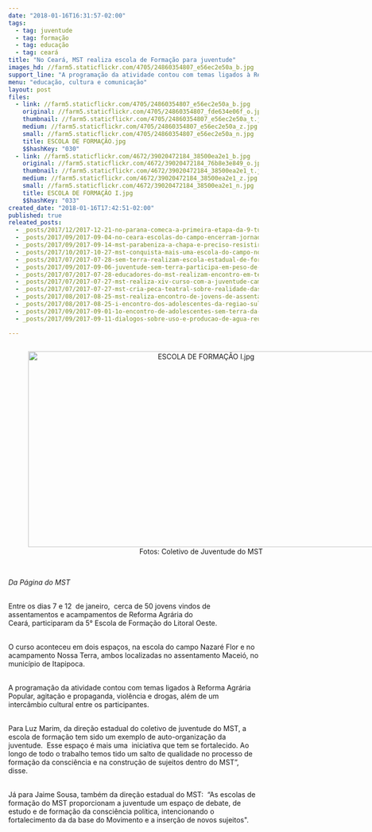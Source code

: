 ```yaml
---
date: "2018-01-16T16:31:57-02:00"
tags:
  - tag: juventude
  - tag: formação
  - tag: educação
  - tag: ceará
title: "No Ceará, MST realiza escola de Formação para juventude"
images_hd: //farm5.staticflickr.com/4705/24860354807_e56ec2e50a_b.jpg
support_line: "A programação da atividade contou com temas ligados à Reforma Agrária Popular, agitação e propaganda, violência e drogas, além de um intercâmbio cultural entre os participantes"
menu: "educação, cultura e comunicação"
layout: post
files:
  - link: //farm5.staticflickr.com/4705/24860354807_e56ec2e50a_b.jpg
    original: //farm5.staticflickr.com/4705/24860354807_fde634e06f_o.jpg
    thumbnail: //farm5.staticflickr.com/4705/24860354807_e56ec2e50a_t.jpg
    medium: //farm5.staticflickr.com/4705/24860354807_e56ec2e50a_z.jpg
    small: //farm5.staticflickr.com/4705/24860354807_e56ec2e50a_n.jpg
    title: ESCOLA DE FORMAÇÃO.jpg
    $$hashKey: "030"
  - link: //farm5.staticflickr.com/4672/39020472184_38500ea2e1_b.jpg
    original: //farm5.staticflickr.com/4672/39020472184_76b8e3e849_o.jpg
    thumbnail: //farm5.staticflickr.com/4672/39020472184_38500ea2e1_t.jpg
    medium: //farm5.staticflickr.com/4672/39020472184_38500ea2e1_z.jpg
    small: //farm5.staticflickr.com/4672/39020472184_38500ea2e1_n.jpg
    title: ESCOLA DE FORMAÇÂO I.jpg
    $$hashKey: "033"
created_date: "2018-01-16T17:42:51-02:00"
published: true
releated_posts:
  - _posts/2017/12/2017-12-21-no-parana-comeca-a-primeira-etapa-da-9-turma-da-escola-da-juventude-sem-terra.md
  - _posts/2017/09/2017-09-04-no-ceara-escolas-do-campo-encerram-jornada-nacional-da-juventude-ocupando-as-ruas.md
  - _posts/2017/09/2017-09-14-mst-parabeniza-a-chapa-e-preciso-resistir-pela-vitoria-nas-eleicoes-do-dce-ufs-no-sergipe.md
  - _posts/2017/10/2017-10-27-mst-conquista-mais-uma-escola-do-campo-no-ceara.md
  - _posts/2017/07/2017-07-28-sem-terra-realizam-escola-estadual-de-formacao-politica-no-maranhao.md
  - _posts/2017/09/2017-09-06-juventude-sem-terra-participa-em-peso-de-vestibular-na-uftm.md
  - _posts/2017/07/2017-07-28-educadores-do-mst-realizam-encontro-em-teixeira-de-freitas.md
  - _posts/2017/07/2017-07-27-mst-realiza-xiv-curso-com-a-juventude-camponesa-no-ceara.md
  - _posts/2017/07/2017-07-27-mst-cria-peca-teatral-sobre-realidade-das-mulheres-operarias-negras-camponesas-indigenas-e-da-comunidade-lgbt.md
  - _posts/2017/08/2017-08-25-mst-realiza-encontro-de-jovens-de-assentamentos-e-acampamentos-no-maranhao.md
  - _posts/2017/08/2017-08-25-i-encontro-dos-adolescentes-da-regiao-sul-e-realizado-no-parana.md
  - _posts/2017/09/2017-09-01-1o-encontro-de-adolescentes-sem-terra-da-regiao-sul-do-brasil-terminou-nesta-quinta-feira.md
  - _posts/2017/09/2017-09-11-dialogos-sobre-uso-e-producao-de-agua-reunem-experiencias-distintas-para-analisar-a-atual-crise-hidrica.md

---
```

<div style="text-align:center">
<figure class="image" style="display:inline-block"><img alt="ESCOLA DE FORMAÇÂO I.jpg" height="394" src="//farm5.staticflickr.com/4672/39020472184_38500ea2e1_b.jpg" width="700" />
<figcaption>Fotos: Coletivo de Juventude do MST&nbsp;</figcaption>
</figure>
</div>

<p><br />
<em>Da P&aacute;gina do MST</em></p>

<p><br />
Entre os dias 7 e&nbsp;12&nbsp; de janeiro,&nbsp;&nbsp;cerca de 50 jovens vindos de assentamentos e acampamentos de Reforma Agr&aacute;ria do Cear&aacute;,&nbsp;participaram da 5&deg;&nbsp;Escola de Forma&ccedil;&atilde;o do Litoral Oeste.&nbsp;</p>

<p><br />
O&nbsp;curso aconteceu em dois espa&ccedil;os,&nbsp;na escola do campo Nazar&eacute; Flor&nbsp;e no acampamento Nossa Terra, ambos localizadas no assentamento Macei&oacute;, no munic&iacute;pio de Itapipoca.</p>

<p><br />
A programa&ccedil;&atilde;o da atividade contou com&nbsp;temas ligados &agrave;&nbsp;Reforma Agr&aacute;ria Popular, agita&ccedil;&atilde;o e propaganda, viol&ecirc;ncia e drogas, al&eacute;m de um interc&acirc;mbio cultural entre os participantes.</p>

<p><br />
Para Luz Marim,&nbsp;da dire&ccedil;&atilde;o estadual do coletivo de juventude do MST, a escola de forma&ccedil;&atilde;o tem sido um exemplo de auto-organiza&ccedil;&atilde;o da juventude.&nbsp; Esse espa&ccedil;o &eacute; mais uma &nbsp;iniciativa que tem se&nbsp;fortalecido. Ao longo de todo o trabalho&nbsp;temos tido um&nbsp;salto de qualidade no processo de forma&ccedil;&atilde;o da consci&ecirc;ncia e na constru&ccedil;&atilde;o de sujeitos dentro do MST&rdquo;, disse.&nbsp;</p>

<p><br />
J&aacute; para Jaime Sousa, tamb&eacute;m da dire&ccedil;&atilde;o estadual do MST:&nbsp; &ldquo;As escolas de forma&ccedil;&atilde;o do MST proporcionam&nbsp;a juventude um espa&ccedil;o de debate, de estudo e de forma&ccedil;&atilde;o da consci&ecirc;ncia pol&iacute;tica, intencionando o fortalecimento da da base do Movimento e a inser&ccedil;&atilde;o de novos sujeitos&quot;.&nbsp;</p>
